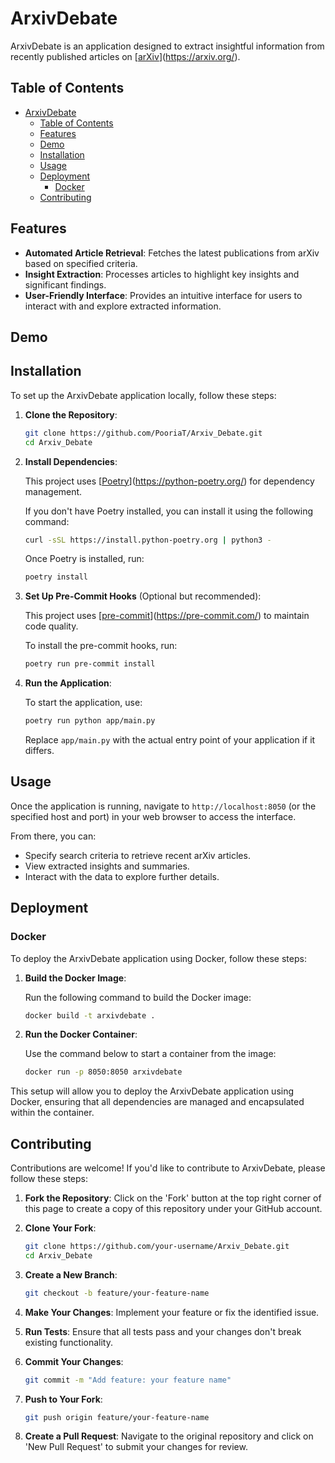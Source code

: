 # ArxivDebate

ArxivDebate is an application designed to extract insightful information from recently published articles on [[arXiv](https://arxiv.org/)](https://arxiv.org/).

## Table of Contents

- [ArxivDebate](#arxivdebate)
  - [Table of Contents](#table-of-contents)
  - [Features](#features)
  - [Demo](#demo)
  - [Installation](#installation)
  - [Usage](#usage)
  - [Deployment](#deployment)
    - [Docker](#docker)
  - [Contributing](#contributing)

## Features

- **Automated Article Retrieval**: Fetches the latest publications from arXiv based on specified criteria.
- **Insight Extraction**: Processes articles to highlight key insights and significant findings.
- **User-Friendly Interface**: Provides an intuitive interface for users to interact with and explore extracted information.

## Demo

## Installation

To set up the ArxivDebate application locally, follow these steps:

1. **Clone the Repository**:

   ```bash
   git clone https://github.com/PooriaT/Arxiv_Debate.git
   cd Arxiv_Debate
   ```

2. **Install Dependencies**:

   This project uses [[Poetry](https://python-poetry.org/)](https://python-poetry.org/) for dependency management.

   If you don't have Poetry installed, you can install it using the following command:

   ```bash
   curl -sSL https://install.python-poetry.org | python3 -
   ```

   Once Poetry is installed, run:

   ```bash
   poetry install
   ```

3. **Set Up Pre-Commit Hooks** (Optional but recommended):

   This project uses [[pre-commit](https://pre-commit.com/)](https://pre-commit.com/) to maintain code quality.

   To install the pre-commit hooks, run:

   ```bash
   poetry run pre-commit install
   ```

4. **Run the Application**:

   To start the application, use:

   ```bash
   poetry run python app/main.py
   ```

   Replace `app/main.py` with the actual entry point of your application if it differs.

## Usage

Once the application is running, navigate to `http://localhost:8050` (or the specified host and port) in your web browser to access the interface.

From there, you can:

- Specify search criteria to retrieve recent arXiv articles.
- View extracted insights and summaries.
- Interact with the data to explore further details.

## Deployment

### Docker

To deploy the ArxivDebate application using Docker, follow these steps:

1. **Build the Docker Image**:

   Run the following command to build the Docker image:

   ```bash
   docker build -t arxivdebate .
   ```

2. **Run the Docker Container**:

   Use the command below to start a container from the image:

   ```bash
   docker run -p 8050:8050 arxivdebate
   ```

This setup will allow you to deploy the ArxivDebate application using Docker, ensuring that all dependencies are managed and encapsulated within the container.

## Contributing

Contributions are welcome! If you'd like to contribute to ArxivDebate, please follow these steps:

1. **Fork the Repository**: Click on the 'Fork' button at the top right corner of this page to create a copy of this repository under your GitHub account.

2. **Clone Your Fork**:

   ```bash
   git clone https://github.com/your-username/Arxiv_Debate.git
   cd Arxiv_Debate
   ```

3. **Create a New Branch**:

   ```bash
   git checkout -b feature/your-feature-name
   ```

4. **Make Your Changes**: Implement your feature or fix the identified issue.

5. **Run Tests**: Ensure that all tests pass and your changes don't break existing functionality.

6. **Commit Your Changes**:

   ```bash
   git commit -m "Add feature: your feature name"
   ```

7. **Push to Your Fork**:

   ```bash
   git push origin feature/your-feature-name
   ```

8. **Create a Pull Request**: Navigate to the original repository and click on 'New Pull Request' to submit your changes for review.
